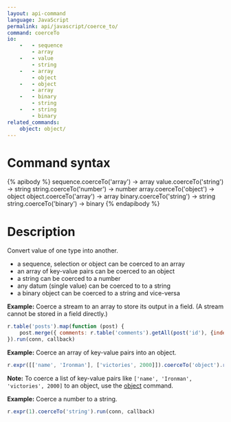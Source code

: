 ```yaml
---
layout: api-command
language: JavaScript
permalink: api/javascript/coerce_to/
command: coerceTo
io:
    -   - sequence
        - array
    -   - value
        - string
    -   - array
        - object
    -   - object
        - array
    -   - binary
    	- string
    -   - string
        - binary
related_commands:
    object: object/
---
```


# Command syntax #

{% apibody %}
sequence.coerceTo('array') &rarr; array
value.coerceTo('string') &rarr; string
string.coerceTo('number') &rarr; number
array.coerceTo('object') &rarr; object
object.coerceTo('array') &rarr; array
binary.coerceTo('string') &rarr; string
string.coerceTo('binary') &rarr; binary
{% endapibody %}

# Description #

Convert value of one type into another.

* a sequence, selection or object can be coerced to an array
* an array of key-value pairs can be coerced to an object
* a string can be coerced to a number
* any datum (single value) can be coerced to to a string
* a binary object can be coerced to a string and vice-versa

__Example:__ Coerce a stream to an array to store its output in a field. (A stream cannot be stored in a field directly.)

```js
r.table('posts').map(function (post) {
    post.merge({ comments: r.table('comments').getAll(post('id'), {index: 'postId'}).coerceTo('array')});
}).run(conn, callback)
```

__Example:__ Coerce an array of key-value pairs into an object.


```js
r.expr([['name', 'Ironman'], ['victories', 2000]]).coerceTo('object').run(conn, callback)
```

__Note:__ To coerce a list of key-value pairs like `['name', 'Ironman', 'victories', 2000]` to an object, use the [object](/api/javascript/object) command.

__Example:__ Coerce a number to a string.

```js
r.expr(1).coerceTo('string').run(conn, callback)
```
